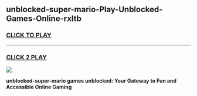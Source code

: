 
## unblocked-super-mario-Play-Unblocked-Games-Online-rxltb
<h3>
<a href="https://premium76.site?title=unblocked-super-mario&ref=25A">CLICK TO PLAY</a></h3>
<hr>

<h3>
<a href="https://premium76.site?title=unblocked-super-mario&ref=25A">CLICK 2 PLAY</a>
  
</h3>

<a href="https://premium76.site?title=unblocked-super-mario&ref=25A"><img src="https://clearcache.store/games.png"></a>


**unblocked-super-mario games unblocked: Your Gateway to Fun and Accessible Online Gaming**
